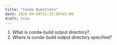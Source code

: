 ```yaml
---
title: "Conda Questions"
date: 2020-04-09T12:32:59+02:00
draft: true
---
```


1. What is conda-build output directory?
2. Where is conda-build output directory specified?
